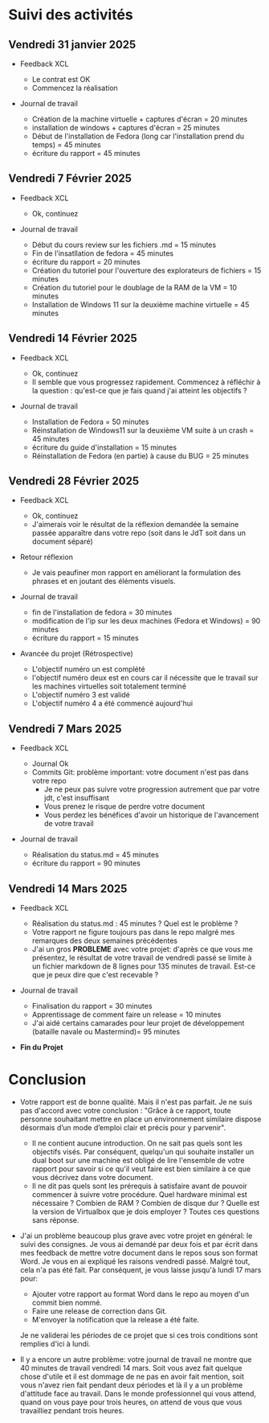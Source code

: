 # Suivi des activités

## Vendredi 31 janvier 2025

- Feedback XCL
    - Le contrat est OK
    - Commencez la réalisation

- Journal de travail 
    - Création de la machine virtuelle + captures d'écran = 20 minutes
    - installation de windows + captures d'écran = 25 minutes 
    - Début de l'installation de Fedora (long car l'installation prend du temps) = 45 minutes
    - écriture du rapport = 45 minutes 

## Vendredi 7 Février 2025

- Feedback XCL
    - Ok, continuez
 
- Journal de travail
    - Début du cours review sur les fichiers .md = 15 minutes
    - Fin de l'insatllation de fedora = 45 minutes 
    - écriture du rapport = 20 minutes 
    - Création du tutoriel pour l'ouverture des explorateurs de fichiers = 15 minutes 
    - Création du tutoriel pour le doublage de la RAM de la VM = 10 minutes 
    - Installation de Windows 11 sur la deuxième machine virtuelle = 45 minutes

## Vendredi 14 Février 2025

- Feedback XCL
    - Ok, continuez
    - Il semble que vous progressez rapidement. Commencez à réfléchir à la question : qu'est-ce que je fais quand j'ai atteint les objectifs ?

 - Journal de travail
    - Installation de Fedora  = 50 minutes
    - Réinstallation de Windows11 sur la deuxième VM suite à un crash = 45 minutes
    - écriture du guide d'installation = 15 minutes 
    - Réinstallation de Fedora (en partie) à cause du BUG = 25 minutes 

## Vendredi 28 Février 2025

- Feedback XCL
    - Ok, continuez
    - J'aimerais voir le résultat de la réflexion demandée la semaine passée apparaître dans votre repo (soit dans le JdT soit dans un document séparé)

    
- Retour réflexion 
    - Je vais peaufiner mon rapport en améliorant la formulation des phrases et en joutant des éléments visuels. 
    
- Journal de travail 
    - fin de l'installation de fedora = 30 minutes 
    - modification de l'ip sur les deux machines (Fedora et Windows) = 90 minutes 
    - écriture du rapport = 15 minutes 

- Avancée du projet (Rétrospective)
   - L'objectif numéro un est complété 
   - l'objectif numéro deux est en cours car il nécessite que le travail sur les machines virtuelles soit totalement terminé
   - L'objectif numéro 3 est validé 
   - L'objectif numéro 4 a été commencé aujourd'hui


## Vendredi 7 Mars 2025

- Feedback XCL
    - Journal Ok
    - Commits Git: problème important: votre document n'est pas dans votre repo
        - Je ne peux pas suivre votre progression autrement que par votre jdt, c'est insuffisant
        - Vous prenez le risque de perdre votre document
        - Vous perdez les bénéfices d'avoir un historique de l'avancement de votre travail
        
- Journal de travail

    - Réalisation du status.md = 45 minutes
    - écriture du rapport = 90 minutes 


## Vendredi 14 Mars 2025

- Feedback XCL
    - Réalisation du status.md : 45 minutes ? Quel est le problème ?
    - Votre rapport ne figure toujours pas dans le repo malgré mes remarques des deux semaines précédentes
    - J'ai un gros **PROBLEME** avec votre projet: d'après ce que vous me présentez, le résultat de votre travail de vendredi passé se limite à un fichier markdown de 8 lignes pour 135 minutes de travail. Est-ce que je peux dire que c'est recevable ?

- Journal de travail
    - Finalisation du rapport = 30 minutes 
    - Apprentissage de comment faire un release = 10 minutes 
    - J'ai aidé certains camarades pour leur projet de développement (bataille navale ou Mastermind)= 95 minutes


- **Fin du Projet**

# Conclusion

- Votre rapport est de bonne qualité. Mais il n'est pas parfait. Je ne suis pas d'accord avec votre conclusion : "Grâce à ce rapport, toute personne souhaitant mettre en place un
environnement similaire dispose désormais d’un mode d’emploi clair et précis pour y parvenir".
    - Il ne contient aucune introduction. On ne sait pas quels sont les objectifs visés. Par conséquent, quelqu'un qui souhaite installer un dual boot sur une machine est obligé de lire l'ensemble de votre rapport pour savoir si ce qu'il veut faire est bien similaire à ce que vous décrivez dans votre document.
    - Il ne dit pas quels sont les prérequis à satisfaire avant de pouvoir commencer à suivre votre procédure. Quel hardware minimal est nécessaire ? Combien de RAM ? Combien de disque dur ? Quelle est la version de Virtualbox que je dois employer ? Toutes ces questions sans réponse.
 
- J'ai un problème beaucoup plus grave avec votre projet en général: le suivi des consignes. Je vous ai demandé par deux fois et par écrit dans mes feedback de mettre votre document dans le repos sous son format Word. Je vous en ai expliqué les raisons vendredi passé. Malgré tout, cela n'a pas été fait. Par conséquent, je vous laisse jusqu'à lundi 17 mars pour:
    - Ajouter votre rapport au format Word dans le repo au moyen d'un commit bien nommé.
    - Faire une release de correction dans Git.
    - M'envoyer la notification que la release a été faite.

  Je ne validerai les périodes de ce projet que si ces trois conditions sont remplies d'ici à lundi.

- Il y a encore un autre problème: votre journal de travail ne montre que 40 minutes de travail vendredi 14 mars. Soit vous avez fait quelque chose d'utile et il est dommage de ne pas en avoir fait mention, soit vous n'avez rien fait pendant deux périodes et là il y a un problème d'attitude face au travail. Dans le monde professionnel qui vous attend, quand on vous paye pour trois heures, on attend de vous que vous travailliez pendant trois heures.
